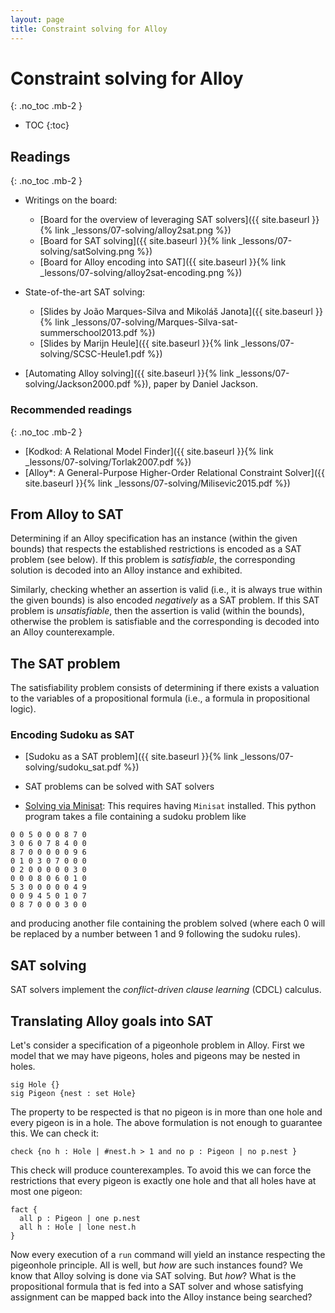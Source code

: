 ```yaml
---
layout: page
title: Constraint solving for Alloy
---
```


# Constraint solving for Alloy
{: .no_toc .mb-2 }

- TOC
{:toc}

## Readings
{: .no_toc .mb-2 }

- Writings on the board:
  - [Board for the overview of leveraging SAT solvers]({{ site.baseurl }}{% link _lessons/07-solving/alloy2sat.png %})
  - [Board for SAT solving]({{ site.baseurl }}{% link _lessons/07-solving/satSolving.png %})
  - [Board for Alloy encoding into SAT]({{ site.baseurl }}{% link _lessons/07-solving/alloy2sat-encoding.png %})

- State-of-the-art SAT solving:
  - [Slides by João Marques-Silva and Mikoláš Janota]({{ site.baseurl }}{% link _lessons/07-solving/Marques-Silva-sat-summerschool2013.pdf %})
  - [Slides by Marijn Heule]({{ site.baseurl }}{% link _lessons/07-solving/SCSC-Heule1.pdf %})

- [Automating Alloy solving]({{ site.baseurl }}{% link _lessons/07-solving/Jackson2000.pdf %}), paper by Daniel Jackson.

### Recommended readings
{: .no_toc .mb-2 }

- [Kodkod: A Relational Model Finder]({{ site.baseurl }}{% link _lessons/07-solving/Torlak2007.pdf %})
- [Alloy*: A General-Purpose Higher-Order Relational Constraint Solver]({{ site.baseurl }}{% link _lessons/07-solving/Milisevic2015.pdf %})

## From Alloy to SAT

Determining if an Alloy specification has an instance (within the given bounds) that respects the established restrictions is encoded as a SAT problem (see below). If this problem is *satisfiable*, the corresponding solution is decoded into an Alloy instance and exhibited.

Similarly, checking whether an assertion is valid (i.e., it is always true within the given bounds) is also encoded *negatively* as a SAT problem. If this SAT problem is *unsatisfiable*, then the assertion is valid (within the bounds), otherwise the problem is satisfiable and the corresponding is decoded into an Alloy counterexample.

## The SAT problem

The satisfiability problem consists of determining if there exists a valuation
to the variables of a propositional formula (i.e., a formula in propositional
logic).

### Encoding Sudoku as SAT

- [Sudoku as a SAT problem]({{ site.baseurl }}{% link _lessons/07-solving/sudoku_sat.pdf %})

- SAT problems can be solved with SAT solvers

- [Solving via Minisat](https://github.com/daviddimic/mini-SAT-sudoku-solver):
  This requires having `Minisat` installed. This python program takes a file containing a sudoku problem like

```
0 0 5 0 0 0 8 7 0
3 0 6 0 7 8 4 0 0
8 7 0 0 0 0 0 9 6
0 1 0 3 0 7 0 0 0
0 2 0 0 0 0 0 3 0
0 0 0 8 0 6 0 1 0
5 3 0 0 0 0 0 4 9
0 0 9 4 5 0 1 0 7
0 8 7 0 0 0 3 0 0
```

and producing another file containing the problem solved (where each 0 will be replaced by a number between 1 and 9 following the sudoku rules).

## SAT solving

SAT solvers implement the *conflict-driven clause learning* (CDCL) calculus.

## Translating Alloy goals into SAT

Let's consider a specification of a pigeonhole problem in Alloy. First we model that we may have pigeons, holes and pigeons may be nested in holes.

```alloy
sig Hole {}
sig Pigeon {nest : set Hole}
```

The property to be respected is that no pigeon is in more than one hole and every pigeon is in a hole. The above formulation is not enough to guarantee this. We can check it:


``` alloy
check {no h : Hole | #nest.h > 1 and no p : Pigeon | no p.nest }
```

This check will produce counterexamples. To avoid this we can force the restrictions that every pigeon is exactly one hole and that all holes have at most one pigeon:

```alloy
fact {
  all p : Pigeon | one p.nest
  all h : Hole | lone nest.h
}
```

Now every execution of a `run` command will yield an instance respecting the
pigeonhole principle. All is well, but *how* are such instances found? We know
that Alloy solving is done via SAT solving. But *how*? What is the propositional
formula that is fed into a SAT solver and whose satisfying assignment can be
mapped back into the Alloy instance being searched?


